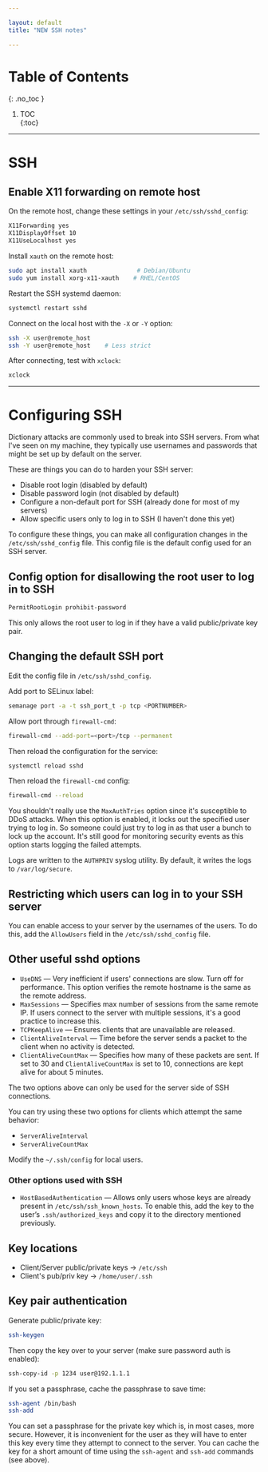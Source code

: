 ```yaml
---

layout: default
title: "NEW SSH notes"

---
```


# Table of Contents  
{: .no_toc }

1. TOC  
{:toc}

---

# SSH

## **Enable X11 forwarding on remote host**

On the remote host, change these settings in your `/etc/ssh/sshd_config`:

```bash
X11Forwarding yes
X11DisplayOffset 10
X11UseLocalhost yes
```

Install `xauth` on the remote host:

```bash
sudo apt install xauth              # Debian/Ubuntu
sudo yum install xorg-x11-xauth    # RHEL/CentOS
```

Restart the SSH systemd daemon:

```bash
systemctl restart sshd
```

Connect on the local host with the `-X` or `-Y` option:

```bash
ssh -X user@remote_host
ssh -Y user@remote_host    # Less strict
```

After connecting, test with `xclock`:

```bash
xclock
```

---

# Configuring SSH

Dictionary attacks are commonly used to break into SSH servers. From what I've seen on my machine, they typically use usernames and passwords that might be set up by default on the server.

These are things you can do to harden your SSH server:

- Disable root login (disabled by default)
- Disable password login (not disabled by default)
- Configure a non-default port for SSH (already done for most of my servers)
- Allow specific users only to log in to SSH (I haven't done this yet)

To configure these things, you can make all configuration changes in the `/etc/ssh/sshd_config` file. This config file is the default config used for an SSH server.

## Config option for disallowing the root user to log in to SSH

```bash
PermitRootLogin prohibit-password
```

This only allows the root user to log in if they have a valid public/private key pair.

## Changing the default SSH port

Edit the config file in `/etc/ssh/sshd_config`.

Add port to SELinux label:

```bash
semanage port -a -t ssh_port_t -p tcp <PORTNUMBER>
```

Allow port through `firewall-cmd`:

```bash
firewall-cmd --add-port=<port>/tcp --permanent
```

Then reload the configuration for the service:

```bash
systemctl reload sshd
```

Then reload the `firewall-cmd` config:

```bash
firewall-cmd --reload
```

You shouldn't really use the `MaxAuthTries` option since it's susceptible to DDoS attacks. When this option is enabled, it locks out the specified user trying to log in. So someone could just try to log in as that user a bunch to lock up the account. It's still good for monitoring security events as this option starts logging the failed attempts.

Logs are written to the `AUTHPRIV` syslog utility. By default, it writes the logs to `/var/log/secure`.

## Restricting which users can log in to your SSH server

You can enable access to your server by the usernames of the users. To do this, add the `AllowUsers` field in the `/etc/ssh/sshd_config` file.

## Other useful sshd options

- `UseDNS` — Very inefficient if users' connections are slow. Turn off for performance. This option verifies the remote hostname is the same as the remote address.
- `MaxSessions` — Specifies max number of sessions from the same remote IP. If users connect to the server with multiple sessions, it's a good practice to increase this.
- `TCPKeepAlive` — Ensures clients that are unavailable are released.
- `ClientAliveInterval` — Time before the server sends a packet to the client when no activity is detected.
- `ClientAliveCountMax` — Specifies how many of these packets are sent. If set to 30 and `ClientAliveCountMax` is set to 10, connections are kept alive for about 5 minutes.

The two options above can only be used for the server side of SSH connections.

You can try using these two options for clients which attempt the same behavior:

- `ServerAliveInterval`
- `ServerAliveCountMax`

Modify the `~/.ssh/config` for local users.

### Other options used with SSH

- `HostBasedAuthentication` — Allows only users whose keys are already present in `/etc/ssh/ssh_known_hosts`. To enable this, add the key to the user’s `.ssh/authorized_keys` and copy it to the directory mentioned previously.

## Key locations

- Client/Server public/private keys → `/etc/ssh`
- Client's pub/priv key → `/home/user/.ssh`

## Key pair authentication

Generate public/private key:

```bash
ssh-keygen
```

Then copy the key over to your server (make sure password auth is enabled):

```bash
ssh-copy-id -p 1234 user@192.1.1.1
```

If you set a passphrase, cache the passphrase to save time:

```bash
ssh-agent /bin/bash
ssh-add
```

You can set a passphrase for the private key which is, in most cases, more secure. However, it is inconvenient for the user as they will have to enter this key every time they attempt to connect to the server. You can cache the key for a short amount of time using the `ssh-agent` and `ssh-add` commands (see above).
